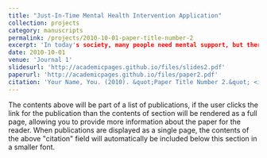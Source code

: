 ```yaml
---
title: "Just-In-Time Mental Health Intervention Application"
collection: projects
category: manuscripts
permalink: /projects/2010-10-01-paper-title-number-2
excerpt: 'In today's society, many people need mental support, but there are often obstacles.When people are in their most vulnerable states, providing timely assistance is of the utmost priority. I believe in using technology to resolve this issue.'
date: 2010-10-01
venue: 'Journal 1'
slidesurl: 'http://academicpages.github.io/files/slides2.pdf'
paperurl: 'http://academicpages.github.io/files/paper2.pdf'
citation: 'Your Name, You. (2010). &quot;Paper Title Number 2.&quot; <i>Journal 1</i>. 1(2).'
---
```


The contents above will be part of a list of publications, if the user clicks the link for the publication than the contents of section will be rendered as a full page, allowing you to provide more information about the paper for the reader. When publications are displayed as a single page, the contents of the above "citation" field will automatically be included below this section in a smaller font.